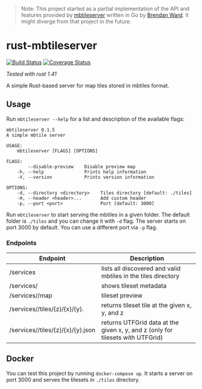 > Note: This project started as a partial implementation of the API and features provided by [mbtileserver](https://github.com/consbio/mbtileserver) written in Go by [Brendan Ward](https://github.com/brendan-ward). It might diverge from that project in the future.

# rust-mbtileserver

[![Build Status](https://travis-ci.com/ka7eh/rust-mbtileserver.svg?branch=master)](https://travis-ci.com/ka7eh/rust-mbtileserver)
[![Coverage Status](https://coveralls.io/repos/github/ka7eh/rust-mbtileserver/badge.svg?branch=master)](https://coveralls.io/github/ka7eh/rust-mbtileserver?branch=master)

_Tested with rust 1.41_

A simple Rust-based server for map tiles stored in mbtiles format.

## Usage

Run `mbtileserver --help` for a list and description of the available flags:

```
mbtileserver 0.1.5
A simple mbtile server

USAGE:
    mbtileserver [FLAGS] [OPTIONS]

FLAGS:
        --disable-preview    Disable preview map
    -h, --help               Prints help information
    -V, --version            Prints version information

OPTIONS:
    -d, --directory <directory>    Tiles directory [default: ./tiles]
    -H, --header <header>...       Add custom header
    -p, --port <port>              Port [default: 3000]
```

Run `mbtileserver` to start serving the mbtiles in a given folder. The default folder is `./tiles` and you can change it with `-d` flag.
The server starts on port 3000 by default. You can use a different port via `-p` flag.

### Endpoints

| Endpoint                                                    | Description                                                                    |
|-------------------------------------------------------------|--------------------------------------------------------------------------------|
| /services                                                   | lists all discovered and valid mbtiles in the tiles directory                  |
| /services/<path-to-tileset>                                 | shows tileset metadata                                                         |
| /services/<path-to-tileset>/map                             | tileset preview                                                                |
| /services/<path-to-tileset>/tiles/{z}/{x}/{y}.<tile-format> | returns tileset tile at the given x, y, and z                                  |
| /services/<path-to-tileset>/tiles/{z}/{x}/{y}.json          | returns UTFGrid data at the given x, y, and z (only for tilesets with UTFGrid) |

## Docker

You can test this project by running `docker-compose up`. It starts a server on port 3000 and serves the tilesets in `./tiles` directory.
